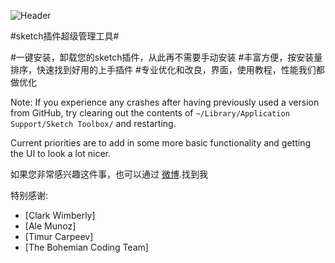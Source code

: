 ![Header](https://i.cloudup.com/XTLlL1-Stt-3000x3000.png)

#sketch插件超级管理工具#

#一键安装，卸载您的sketch插件，从此再不需要手动安装
#丰富方便，按安装量排序，快速找到好用的上手插件
#专业优化和改良，界面，使用教程，性能我们都做优化


 Note: If you experience any crashes after having previously used a version from GitHub, try clearing out the contents of ```~/Library/Application Support/Sketch Toolbox/``` and restarting.


Current priorities are to add in some more basic functionality and getting the UI to look a lot nicer.

如果您非常感兴趣这件事，也可以通过 [微博](http://weibo.com/firebamboo).找到我

特别感谢:
* [Clark Wimberly]
* [Ale Munoz]
* [Timur Carpeev]
* [The Bohemian Coding Team]
